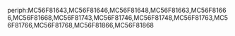 periph:MC56F81643,MC56F81646,MC56F81648,MC56F81663,MC56F81666,MC56F81668,MC56F81743,MC56F81746,MC56F81748,MC56F81763,MC56F81766,MC56F81768,MC56F81866,MC56F81868
